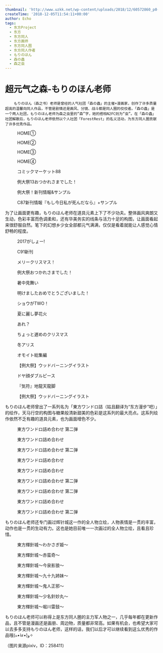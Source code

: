 ```yaml
---
thumbnail: 'http://www.uzkk.net/wp-content/uploads/2018/12/60572860_p0-825x510.jpg'
createTime: '2018-12-05T11:54:11+00:00'
author: Echo
tags:
  - 东方Project
  - 东方
  - 东方同人
  - 东方画师
  - 东方同人图
  - 东方同人作者
  - もりのほん
  - 森の蟲
  - 森之虫
---
```


# 超元气之森-もりのほん老师

		もりのほん（森之书）老师是曾经的人气社团「森の蟲」的主催+漫画家，创作了许多质量超高的温馨向同人作品，不管是剧情还是画风、分镜、战斗都是同人圈的佼佼者。「森の蟲」是一个两人社团，もりのほん老师为森之虫里的“森”字，她的搭档N2FC则为“虫”。在「森の蟲」社团解散后，もりのほん老师依然以个人社团「ForestRest」的名义活动，为东方同人圈贡献了许多优秀作品。

<figure>
  <img src="http://www.uzkk.net/wp-content/uploads/2018/12/64221126_p0-736x1024.jpg" alt=""/>
  <figcaption>HOME①</figcaption>
</figure>

<figure>
  <img src="http://www.uzkk.net/wp-content/uploads/2018/12/65400195_p0-725x1024.jpg" alt=""/>
  <figcaption>HOME②</figcaption>
</figure>

<figure>
  <img src="http://www.uzkk.net/wp-content/uploads/2018/12/68531553_p0-711x1024.png" alt=""/>
  <figcaption>HOME③</figcaption>
</figure>

<figure>
  <img src="http://www.uzkk.net/wp-content/uploads/2018/12/70070359_p0-732x1024.jpg" alt=""/>
  <figcaption>HOME④</figcaption>
</figure>

<figure>
  <img src="http://www.uzkk.net/wp-content/uploads/2018/12/51919988_p0.jpg" alt=""/>
  <figcaption>コミックマーケット88</figcaption>
</figure>

<figure>
  <img src="http://www.uzkk.net/wp-content/uploads/2018/12/56815615_p0-884x1024.png" alt=""/>
  <figcaption>例大祭13おつかれさまでした！</figcaption>
</figure>

<figure>
  <img src="http://www.uzkk.net/wp-content/uploads/2018/12/50270079_p0-731x1024.jpg" alt=""/>
  <figcaption>例大祭！新刊情報&サンプル</figcaption>
</figure>

<figure>
  <img src="http://www.uzkk.net/wp-content/uploads/2018/12/47750786_p0-727x1024.jpg" alt=""/>
  <figcaption>C87新刊情報『もし今日私が死んだなら』+サンプル</figcaption>
</figure>

为了让画面更有趣，もりのほん老师在道具元素上下了不少功夫。整体画风爽朗又生动，色彩丰富而色调柔和，还有华美务实的线条与活力十足的构图，让画面看起来很舒服自然。笔下的幻想乡少女全部都元气满满，仅仅是看着就能让人感觉心情舒畅的程度。

<figure>
  <img src="http://www.uzkk.net/wp-content/uploads/2018/12/61190458_p0-1024x576.jpg" alt=""/>
  <figcaption>2017がしょー!</figcaption>
</figure>

<figure>
  <img src="http://www.uzkk.net/wp-content/uploads/2018/12/60572860_p0-1024x725.jpg" alt=""/>
  <figcaption>C91新刊</figcaption>
</figure>

<figure>
  <img src="http://www.uzkk.net/wp-content/uploads/2018/12/60561552_p0-1024x724.png" alt=""/>
  <figcaption>メリークリスマス！</figcaption>
</figure>

<figure>
  <img src="http://www.uzkk.net/wp-content/uploads/2018/12/50356536_p0-1024x732.jpg" alt=""/>
  <figcaption>例大祭おつかれさまでした！</figcaption>
</figure>

<figure>
  <img src="http://www.uzkk.net/wp-content/uploads/2018/12/58231596_p0-1024x802.png" alt=""/>
  <figcaption>暑中見舞い</figcaption>
</figure>

<figure>
  <img src="http://www.uzkk.net/wp-content/uploads/2018/12/48028438_p0-1024x724.jpg" alt=""/>
  <figcaption>明けましたおめでとうございました！</figcaption>
</figure>

<figure>
  <img src="http://www.uzkk.net/wp-content/uploads/2018/12/54530189_p0.png" alt=""/>
  <figcaption>ショウがTWO！</figcaption>
</figure>

<figure>
  <img src="http://www.uzkk.net/wp-content/uploads/2018/12/52222354_p0-859x1024.png" alt=""/>
  <figcaption>夏に麗し夢花火</figcaption>
</figure>

<figure>
  <img src="http://www.uzkk.net/wp-content/uploads/2018/12/44662281_p0-730x1024.jpg" alt=""/>
  <figcaption>あれ？</figcaption>
</figure>

<figure>
  <img src="http://www.uzkk.net/wp-content/uploads/2018/12/16054771_p0-722x1024.jpg" alt=""/>
  <figcaption>ちょっと遅めのクリスマス</figcaption>
</figure>

<figure>
  <img src="http://www.uzkk.net/wp-content/uploads/2018/12/32452074_p0.jpg" alt=""/>
  <figcaption>冬アリス</figcaption>
</figure>

<figure>
  <img src="http://www.uzkk.net/wp-content/uploads/2018/12/32294988_p0.jpg" alt=""/>
  <figcaption>オモイト総集編</figcaption>
</figure>

<figure>
  <img src="http://www.uzkk.net/wp-content/uploads/2018/12/27331649_p0-725x1024.jpg" alt=""/>
  <figcaption>【例大祭】ウッドバーニングイラスト</figcaption>
</figure>

<figure>
  <img src="http://www.uzkk.net/wp-content/uploads/2018/12/24919229_p0-1024x768.jpg" alt=""/>
  <figcaption>ドヤ顔ダブルピース</figcaption>
</figure>

<figure>
  <img src="http://www.uzkk.net/wp-content/uploads/2018/12/21328693_p0-1024x819.jpg" alt=""/>
  <figcaption>『気符』地龍天龍脚</figcaption>
</figure>

<figure>
  <img src="http://www.uzkk.net/wp-content/uploads/2018/12/21241688_p0-1024x853.jpg" alt=""/>
  <figcaption>【例大祭】ウッドバーニングイラスト</figcaption>
</figure>

もりのほん老师曾出了一系列名为「東方ワンドロ詰（姑且翻译为“东方漫步”吧）」的绘作，天马行空的构图与糖果般清新甜美的色彩是这系列的最大亮点。这系列绘作依然不乏有趣的道具元素，也为画面增色不少。

<figure>
  <img src="http://www.uzkk.net/wp-content/uploads/2018/12/47286667_p3.jpg" alt=""/>
  <figcaption>東方ワンドロ詰め合わせ 第二弹</figcaption>
</figure>

<figure>
  <img src="http://www.uzkk.net/wp-content/uploads/2018/12/46927889_p6.jpg" alt=""/>
  <figcaption>東方ワンドロ詰め合わせ</figcaption>
</figure>

<figure>
  <img src="http://www.uzkk.net/wp-content/uploads/2018/12/47286667_p0.jpg" alt=""/>
  <figcaption>東方ワンドロ詰め合わせ 第二弹</figcaption>
</figure>

<figure>
  <img src="http://www.uzkk.net/wp-content/uploads/2018/12/46927889_p5.jpg" alt=""/>
  <figcaption>東方ワンドロ詰め合わせ</figcaption>
</figure>

<figure>
  <img src="http://www.uzkk.net/wp-content/uploads/2018/12/46927889_p9.jpg" alt=""/>
  <figcaption>東方ワンドロ詰め合わせ</figcaption>
</figure>

<figure>
  <img src="http://www.uzkk.net/wp-content/uploads/2018/12/47286667_p7.jpg" alt=""/>
  <figcaption>東方ワンドロ詰め合わせ 第二弹</figcaption>
</figure>

<figure>
  <img src="http://www.uzkk.net/wp-content/uploads/2018/12/47286667_p1.jpg" alt=""/>
  <figcaption>東方ワンドロ詰め合わせ 第二弹</figcaption>
</figure>

<figure>
  <img src="http://www.uzkk.net/wp-content/uploads/2018/12/46927889_p8-720x1024.jpg" alt=""/>
  <figcaption>東方ワンドロ詰め合わせ</figcaption>
</figure>

<figure>
  <img src="http://www.uzkk.net/wp-content/uploads/2018/12/47286667_p2.jpg" alt=""/>
  <figcaption>東方ワンドロ詰め合わせ 第二弹</figcaption>
</figure>

もりのほん老师还专门画过辉针城这一作的全人物立绘，人物表情是一贯的丰富，动作也是一贯的生动有力。这也是她目前唯一一次画过的全人物立绘，且看且珍惜。

<figure>
  <img src="http://www.uzkk.net/wp-content/uploads/2018/12/39813292_p0.jpg" alt=""/>
  <figcaption>東方輝針城〜わかさぎ姫〜</figcaption>
</figure>

<figure>
  <img src="http://www.uzkk.net/wp-content/uploads/2018/12/39830211_p0.jpg" alt=""/>
  <figcaption>東方輝針城〜赤蛮奇〜</figcaption>
</figure>

<figure>
  <img src="http://www.uzkk.net/wp-content/uploads/2018/12/39863932_p0.jpg" alt=""/>
  <figcaption>東方輝針城〜今泉影狼〜</figcaption>
</figure>

<figure>
  <img src="http://www.uzkk.net/wp-content/uploads/2018/12/39961894_p0.jpg" alt=""/>
  <figcaption>東方輝針城〜九十九姉妹〜</figcaption>
</figure>

<figure>
  <img src="http://www.uzkk.net/wp-content/uploads/2018/12/40366129_p0-1.jpg" alt=""/>
  <figcaption>東方輝針城〜鬼人正邪〜</figcaption>
</figure>

<figure>
  <img src="http://www.uzkk.net/wp-content/uploads/2018/12/40383914_p0.jpg" alt=""/>
  <figcaption>東方輝針城〜少名針妙丸〜</figcaption>
</figure>

<figure>
  <img src="http://www.uzkk.net/wp-content/uploads/2018/12/40407236_p0-970x1024.jpg" alt=""/>
  <figcaption>東方輝針城〜堀川雷鼓〜</figcaption>
</figure>

もりのほん老师可以称得上是东方同人圈的主力军人物之一，几乎每年都在更新作品，且不管是漫画还是画册、周边物，质量都非常高。如果有机会，也希望大家可以去多多支持もりのほん老师，这样的话，我们以后才可以继续看到这么优秀的作品哦(๑•̀ㅂ•́)و✧

（图片来源pixiv，ID：258411）
